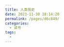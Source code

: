 ```yaml
---
title: 人类简史
date: 2023-11-30 18:14:20
permalink: /pages/d6c849/
categories:
  - 读书
tags:
  - 
---
```

